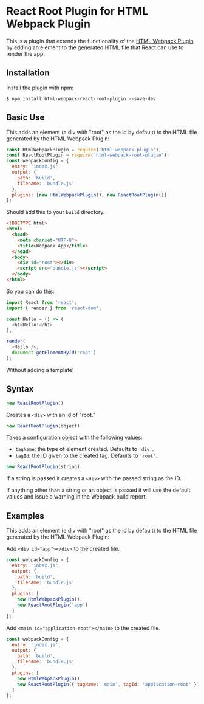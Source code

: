 # React Root Plugin for HTML Webpack Plugin

This is a plugin that extends the functionality of the [HTML Webpack Plugin](https://github.com/jantimon/html-webpack-plugin) by adding an element to the generated HTML file that React can use to render the app.


## Installation
Install the plugin with npm:
```shell
$ npm install html-webpack-react-root-plugin --save-dev
```

## Basic Use

This adds an element (a div with "root" as the id by default) to the HTML file generated by the HTML Webpack Plugin:

```javascript
const HtmlWebpackPlugin = require('html-webpack-plugin');
const ReactRootPlugin = require('html-webpack-root-plugin');
const webpackConfig = {
  entry: 'index.js',
  output: {
    path: 'build',
    filename: 'bundle.js'
  },
  plugins: [new HtmlWebpackPlugin(), new ReactRootPlugin()]
};
```

Should add this to your `build` directory.

```html
<!DOCTYPE html>
<html>
  <head>
    <meta charset="UTF-8">
    <title>Webpack App</title>
  </head>
  <body>
    <div id="root"></div>
    <script src="bundle.js"></script>
  </body>
</html>
```

So you can do this:
```javascript
import React from 'react';
import { render } from 'react-dom';

const Hello = () => (
  <h1>Hello!</h1>
);

render(
  <Hello />,
  document.getElementById('root')
);
```
Without adding a template!

## Syntax

```javascript
new ReactRootPlugin()
```

Creates a `<div>` with an id of "root."

```javascript
new ReactRootPlugin(object)
```

Takes a configuration object with the following values:

- `tagName`: the type of element created. Defaults to `'div'`.
- `tagId`: the ID given to the created tag. Defaults to `'root'`.

```javascript
new ReactRootPlugin(string)
```

If a string is passed it creates a `<div>` with the passed string as the ID.

If anything other than a string or an object is passed it will use the default values and issue a warning in the Webpack build report.


## Examples

This adds an element (a div with "root" as the id by default) to the HTML file generated by the HTML Webpack Plugin:

Add `<div id="app"></div>` to the created file.
```javascript
const webpackConfig = {
  entry: 'index.js',
  output: {
    path: 'build',
    filename: 'bundle.js'
  },
  plugins: [
    new HtmlWebpackPlugin(),
    new ReactRootPlugin('app')
  ]
};
```
Add `<main id="application-root"></main>` to the created file.
```javascript
const webpackConfig = {
  entry: 'index.js',
  output: {
    path: 'build',
    filename: 'bundle.js'
  },
  plugins: [
    new HtmlWebpackPlugin(),
    new ReactRootPlugin({ tagName: 'main', tagId: 'application-root' })
  ]
};
```